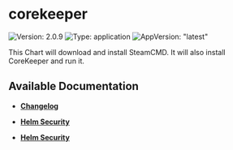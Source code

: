 # corekeeper

![Version: 2.0.9](https://img.shields.io/badge/Version-2.0.9-informational?style=flat-square) ![Type: application](https://img.shields.io/badge/Type-application-informational?style=flat-square) ![AppVersion: "latest"](https://img.shields.io/badge/AppVersion-"latest"-informational?style=flat-square)

This Chart will download and install SteamCMD. It will also install CoreKeeper and run it.

## Available Documentation

- [**Changelog**](CHANGELOG)

- [**Helm Security**](container-security)

- [**Helm Security**](helm-security)

